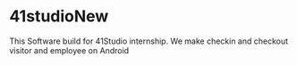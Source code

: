 # 41studioNew
This Software build for 41Studio internship. We make checkin and checkout visitor and employee on Android
